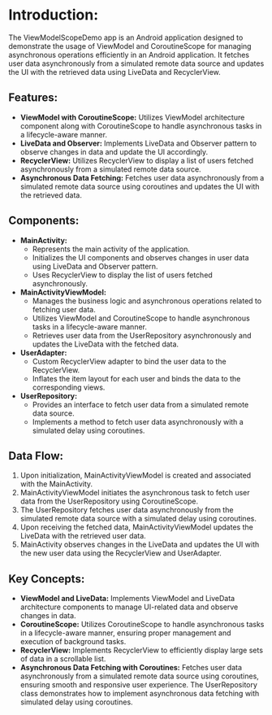 <h1>Introduction:</h1>
<p>The ViewModelScopeDemo app is an Android application designed to demonstrate the usage of ViewModel and CoroutineScope for managing asynchronous operations efficiently in an Android application. It fetches user data asynchronously from a simulated remote data source and updates the UI with the retrieved data using LiveData and RecyclerView.</p>

<h2>Features:</h2>
<ul>
  <li><strong>ViewModel with CoroutineScope:</strong> Utilizes ViewModel architecture component along with CoroutineScope to handle asynchronous tasks in a lifecycle-aware manner.</li>
  <li><strong>LiveData and Observer:</strong> Implements LiveData and Observer pattern to observe changes in data and update the UI accordingly.</li>
  <li><strong>RecyclerView:</strong> Utilizes RecyclerView to display a list of users fetched asynchronously from a simulated remote data source.</li>
  <li><strong>Asynchronous Data Fetching:</strong> Fetches user data asynchronously from a simulated remote data source using coroutines and updates the UI with the retrieved data.</li>
</ul>

<h2>Components:</h2>
<ul>
  <li><strong>MainActivity:</strong>
    <ul>
      <li>Represents the main activity of the application.</li>
      <li>Initializes the UI components and observes changes in user data using LiveData and Observer pattern.</li>
      <li>Uses RecyclerView to display the list of users fetched asynchronously.</li>
    </ul>
  </li>
  <li><strong>MainActivityViewModel:</strong>
    <ul>
      <li>Manages the business logic and asynchronous operations related to fetching user data.</li>
      <li>Utilizes ViewModel and CoroutineScope to handle asynchronous tasks in a lifecycle-aware manner.</li>
      <li>Retrieves user data from the UserRepository asynchronously and updates the LiveData with the fetched data.</li>
    </ul>
  </li>
  <li><strong>UserAdapter:</strong>
    <ul>
      <li>Custom RecyclerView adapter to bind the user data to the RecyclerView.</li>
      <li>Inflates the item layout for each user and binds the data to the corresponding views.</li>
    </ul>
  </li>
  <li><strong>UserRepository:</strong>
    <ul>
      <li>Provides an interface to fetch user data from a simulated remote data source.</li>
      <li>Implements a method to fetch user data asynchronously with a simulated delay using coroutines.</li>
    </ul>
  </li>
</ul>

<h2>Data Flow:</h2>
<ol>
  <li>Upon initialization, MainActivityViewModel is created and associated with the MainActivity.</li>
  <li>MainActivityViewModel initiates the asynchronous task to fetch user data from the UserRepository using CoroutineScope.</li>
  <li>The UserRepository fetches user data asynchronously from the simulated remote data source with a simulated delay using coroutines.</li>
  <li>Upon receiving the fetched data, MainActivityViewModel updates the LiveData with the retrieved user data.</li>
  <li>MainActivity observes changes in the LiveData and updates the UI with the new user data using the RecyclerView and UserAdapter.</li>
</ol>

<h2>Key Concepts:</h2>
<ul>
  <li><strong>ViewModel and LiveData:</strong> Implements ViewModel and LiveData architecture components to manage UI-related data and observe changes in data.</li>
  <li><strong>CoroutineScope:</strong> Utilizes CoroutineScope to handle asynchronous tasks in a lifecycle-aware manner, ensuring proper management and execution of background tasks.</li>
  <li><strong>RecyclerView:</strong> Implements RecyclerView to efficiently display large sets of data in a scrollable list.</li>
  <li><strong>Asynchronous Data Fetching with Coroutines:</strong> Fetches user data asynchronously from a simulated remote data source using coroutines, ensuring smooth and responsive user experience. The UserRepository class demonstrates how to implement asynchronous data fetching with simulated delay using coroutines.</li>
</ul>
